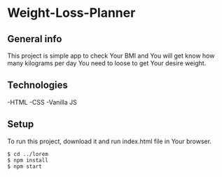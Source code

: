 # Weight-Loss-Planner

## General info
This project is simple app to check Your BMI and You will get know how many kilograms per day You need to loose to get Your desire weight.
	
## Technologies
-HTML
-CSS
-Vanilla JS
	
## Setup
To run this project, download it and run index.html file in Your browser.

```
$ cd ../lorem
$ npm install
$ npm start
```
